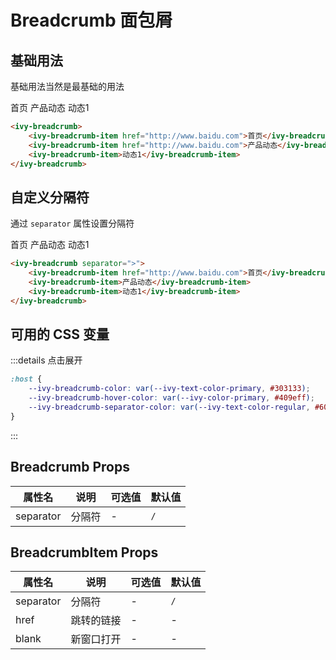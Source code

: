 # Breadcrumb 面包屑

## 基础用法

基础用法当然是最基础的用法

<ivy-breadcrumb>
    <ivy-breadcrumb-item href="http://www.baidu.com">首页</ivy-breadcrumb-item>
    <ivy-breadcrumb-item href="http://www.baidu.com">产品动态</ivy-breadcrumb-item>
    <ivy-breadcrumb-item>动态1</ivy-breadcrumb-item>
</ivy-breadcrumb>

```html
<ivy-breadcrumb>
    <ivy-breadcrumb-item href="http://www.baidu.com">首页</ivy-breadcrumb-item>
    <ivy-breadcrumb-item href="http://www.baidu.com">产品动态</ivy-breadcrumb-item>
    <ivy-breadcrumb-item>动态1</ivy-breadcrumb-item>
</ivy-breadcrumb>
```

## 自定义分隔符

通过  `separator` 属性设置分隔符

<ivy-breadcrumb separator=">">
    <ivy-breadcrumb-item href="http://www.baidu.com">首页</ivy-breadcrumb-item>
    <ivy-breadcrumb-item>产品动态</ivy-breadcrumb-item>
    <ivy-breadcrumb-item>动态1</ivy-breadcrumb-item>
</ivy-breadcrumb>

```html
<ivy-breadcrumb separator=">">
    <ivy-breadcrumb-item href="http://www.baidu.com">首页</ivy-breadcrumb-item>
    <ivy-breadcrumb-item>产品动态</ivy-breadcrumb-item>
    <ivy-breadcrumb-item>动态1</ivy-breadcrumb-item>
</ivy-breadcrumb>
```

## 可用的 CSS 变量

:::details 点击展开
```css
:host {
    --ivy-breadcrumb-color: var(--ivy-text-color-primary, #303133);
    --ivy-breadcrumb-hover-color: var(--ivy-color-primary, #409eff);
    --ivy-breadcrumb-separator-color: var(--ivy-text-color-regular, #606266);
}
```
:::

## Breadcrumb Props

| 属性名       | 说明  | 可选值 | 默认值 |
|-----------|-----|-----|-----|
| separator | 分隔符 | -   | `/` |

## BreadcrumbItem Props

| 属性名       | 说明    | 可选值 | 默认值 |
|-----------|-------|-----|-----|
| separator | 分隔符   | -   | `/` |
| href      | 跳转的链接 | -   | -   |
| blank     | 新窗口打开 | -   | -   |